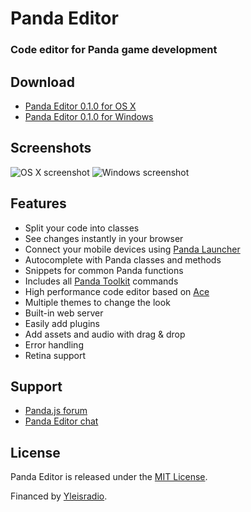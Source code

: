# Panda Editor

### Code editor for Panda game development

## Download

- [Panda Editor 0.1.0 for OS X](http://)
- [Panda Editor 0.1.0 for Windows](http://)

## Screenshots

![OS X screenshot](https://raw.githubusercontent.com/ekelokorpi/panda.js-editor/master/res/screenshots/osx.png)
![Windows screenshot](https://raw.githubusercontent.com/ekelokorpi/panda.js-editor/master/res/screenshots/win.png)

## Features

- Split your code into classes
- See changes instantly in your browser
- Connect your mobile devices using [Panda Launcher](http://www.pandajs.net/launcher)
- Autocomplete with Panda classes and methods
- Snippets for common Panda functions
- Includes all [Panda Toolkit](http://www.pandajs.net/toolkit) commands
- High performance code editor based on [Ace](http://ace.c9.io/)
- Multiple themes to change the look
- Built-in web server
- Easily add plugins
- Add assets and audio with drag & drop
- Error handling
- Retina support

## Support

- [Panda.js forum](http://www.html5gamedevs.com/forum/19-pandajs/)
- [Panda Editor chat](https://gitter.im/ekelokorpi/panda.js-engine)

## License

Panda Editor is released under the [MIT License](http://opensource.org/licenses/MIT).

Financed by [Yleisradio](http://en.wikipedia.org/wiki/Yle).
